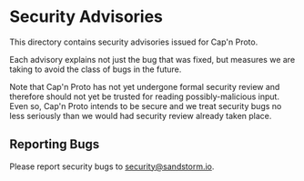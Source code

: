 # Security Advisories

This directory contains security advisories issued for Cap'n Proto.

Each advisory explains not just the bug that was fixed, but measures we are taking to avoid the class of bugs in the future.

Note that Cap'n Proto has not yet undergone formal security review and therefore should not yet be trusted for reading possibly-malicious input. Even so, Cap'n Proto intends to be secure and we treat security bugs no less seriously than we would had security review already taken place.

## Reporting Bugs

Please report security bugs to [security@sandstorm.io](mailto:security@sandstorm.io).
